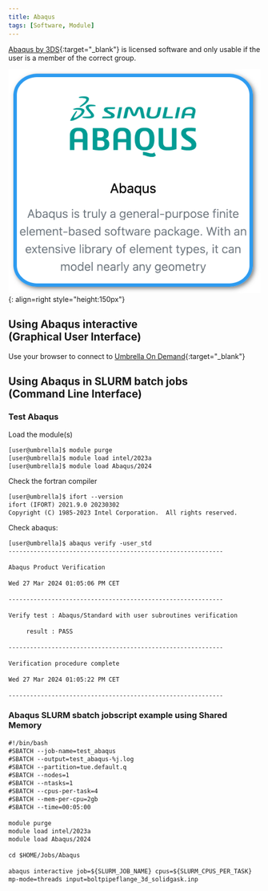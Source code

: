 ```yaml
---
title: Abaqus
tags: [Software, Module]
---
```

[Abaqus by 3DS](https://www.3ds.com/products-services/simulia/products/abaqus/){:target="_blank"} is licensed software and only usable if the user is a member of the correct group.

![Abaqus in Umbrella On Demdand](abaqus-ood.png){: align=right style="height:150px"}

## Using Abaqus interactive<br>(Graphical User Interface)

Use your browser to connect to [Umbrella On Demand](https://hpc.tue.nl){:target="_blank"}

## Using Abaqus in SLURM batch jobs<br>(Command Line Interface)

### Test Abaqus

Load the module(s)

```shell 
[user@umbrella]$ module purge
[user@umbrella]$ module load intel/2023a
[user@umbrella]$ module load Abaqus/2024
```

Check the fortran compiler

```shell
[user@umbrella]$ ifort --version
ifort (IFORT) 2021.9.0 20230302
Copyright (C) 1985-2023 Intel Corporation.  All rights reserved.
```

Check abaqus:

```shell 
[user@umbrella]$ abaqus verify -user_std
------------------------------------------------------------

Abaqus Product Verification

Wed 27 Mar 2024 01:05:06 PM CET

------------------------------------------------------------

Verify test : Abaqus/Standard with user subroutines verification

     result : PASS

------------------------------------------------------------

Verification procedure complete

Wed 27 Mar 2024 01:05:22 PM CET

------------------------------------------------------------
```

### Abaqus SLURM sbatch jobscript example using Shared Memory 

```
#!/bin/bash
#SBATCH --job-name=test_abaqus
#SBATCH --output=test_abaqus-%j.log
#SBATCH --partition=tue.default.q
#SBATCH --nodes=1
#SBATCH --ntasks=1
#SBATCH --cpus-per-task=4
#SBATCH --mem-per-cpu=2gb
#SBATCH --time=00:05:00

module purge
module load intel/2023a
module load Abaqus/2024

cd $HOME/Jobs/Abaqus

abaqus interactive job=${SLURM_JOB_NAME} cpus=${SLURM_CPUS_PER_TASK} mp-mode=threads input=boltpipeflange_3d_solidgask.inp 
```

